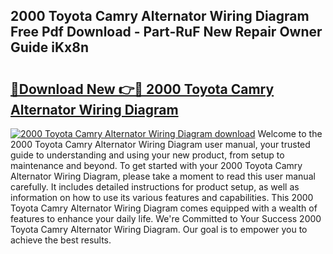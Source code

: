 ## 2000 Toyota Camry Alternator Wiring Diagram Free Pdf Download - Part-RuF New Repair Owner Guide iKx8n

# <h2><a href="http://dfrjgfh.blite.top/?on=2000+Toyota+Camry+Alternator+Wiring+Diagram">🔗Download New 👉🔴 2000 Toyota Camry Alternator Wiring Diagram</a></h2>

[![2000 Toyota Camry Alternator Wiring Diagram download](https://i.imgur.com/lujVjoI.png)](http://dfrjgfh.blite.top/?on=2000+Toyota+Camry+Alternator+Wiring+Diagram)
Welcome to the 2000 Toyota Camry Alternator Wiring Diagram user manual, your trusted guide to understanding and using your new product, from setup to maintenance and beyond. To get started with your 2000 Toyota Camry Alternator Wiring Diagram, please take a moment to read this user manual carefully. It includes detailed instructions for product setup, as well as information on how to use its various features and capabilities. This 2000 Toyota Camry Alternator Wiring Diagram comes equipped with a wealth of features to enhance your daily life. We're Committed to Your Success 2000 Toyota Camry Alternator Wiring Diagram. Our goal is to empower you to achieve the best results.
